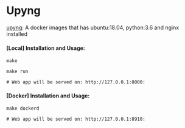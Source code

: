# Upyng

[upyng](https://cloud.docker.com/u/ozcanyarimdunya/repository/docker/ozcanyarimdunya/upyng): A docker images that has ubuntu:18.04, python:3.6 and nginx installed

#### [Local] Installation and Usage:

```
make
```

```
make run

# Web app will be served on: http://127.0.0.1:8000:
```

#### [Docker] Installation and Usage:

```
make dockerd

# Web app will be served on: http://127.0.0.1:8910:
```
